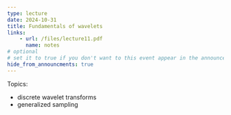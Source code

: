 ```yaml
---
type: lecture
date: 2024-10-31
title: Fundamentals of wavelets
links:
    - url: /files/lecture11.pdf
      name: notes
# optional
# set it to true if you don't want to this event appear in the announcements section
hide_from_announcments: true
---
```

Topics:
* discrete wavelet transforms
* generalized sampling

